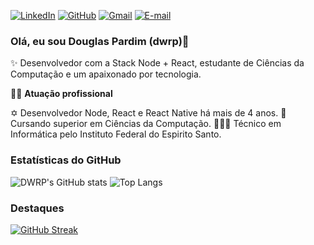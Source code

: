 [![LinkedIn](https://img.shields.io/badge/LinkedIn-03070D?style=for-the-badge&logo=linkedin&logoColor=white)](https://www.linkedin.com/in/douglas-pardim/)
[![GitHub](https://img.shields.io/badge/GitHub-03070D?style=for-the-badge&logo=github&logoColor=white)](https://github.com/dwrp)
[![Gmail](https://img.shields.io/badge/Gmail-03070D?style=for-the-badge&logo=gmail&logoColor=red)](mailto:douglas.skd@gmail.com)
[![E-mail](https://img.shields.io/badge/-Email-03070D?style=for-the-badge&logo=microsoft-outlook&logoColor=007BFF)](mailto:douglas_walas@hotmail.com)

### Olá, eu sou Douglas Pardim (dwrp)👋

✨ Desenvolvedor com a Stack Node + React, estudante de Ciências da Computação e um apaixonado por tecnologia.

🧑‍💻 **Atuação profissional**

✡️ Desenvolvedor Node, React e React Native há mais de 4 anos.
📘 Cursando superior em Ciências da Computação.
👨🏽‍💻 Técnico em Informática pelo Instituto Federal do Espirito Santo.

### Estatísticas do GitHub
![DWRP's GitHub stats](https://github-readme-stats.vercel.app/api?username=DWRP&show_icons=true&theme=dark)
![Top Langs](https://github-readme-stats.vercel.app/api/top-langs/?username=dwrp&layout=compact&theme=dark)

### Destaques
[![GitHub Streak](https://streak-stats.demolab.com/?user=dwrp&theme=dark)](https://git.io/streak-stats)


